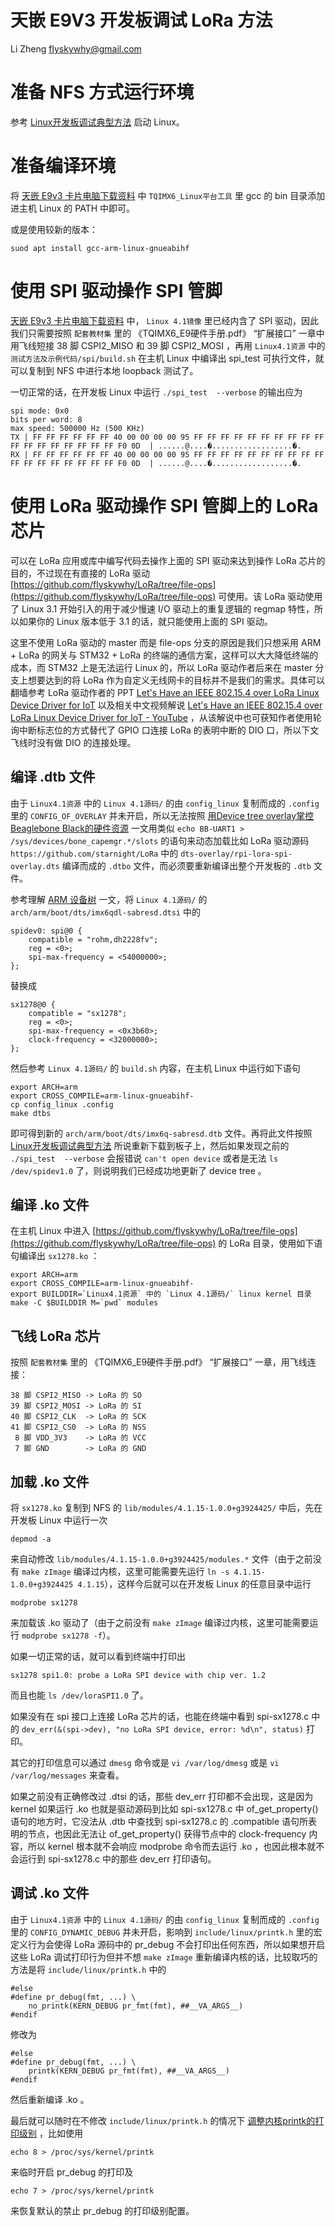 # 天嵌 E9V3 开发板调试 LoRa 方法

Li Zheng <flyskywhy@gmail.com>

# 准备 NFS 方式运行环境
参考 [Linux开发板调试典型方法](Linux开发板调试典型方法.md) 启动 Linux。

# 准备编译环境
将 [天嵌 E9v3 卡片电脑下载资料](http://www.embedsky.com/index.php?g=home&m=download&a=show&id=7) 中 `TQIMX6_Linux平台工具` 里 gcc 的 bin 目录添加进主机 Linux 的 PATH 中即可。

或是使用较新的版本：

    suod apt install gcc-arm-linux-gnueabihf

# 使用 SPI 驱动操作 SPI 管脚
[天嵌 E9v3 卡片电脑下载资料](http://www.embedsky.com/index.php?g=home&m=download&a=show&id=7) 中， `Linux 4.1镜像` 里已经内含了 SPI 驱动，因此我们只需要按照 `配套教材集` 里的 《TQIMX6_E9硬件手册.pdf》 “扩展接口” 一章中用飞线短接 38 脚 CSPI2_MISO 和 39 脚 CSPI2_MOSI ，再用 `Linux4.1资源` 中的 `测试方法及示例代码/spi/build.sh` 在主机 Linux 中编译出 spi_test 可执行文件，就可以复制到 NFS 中进行本地 loopback 测试了。

一切正常的话，在开发板 Linux 中运行 `./spi_test  --verbose` 的输出应为
```
spi mode: 0x0
bits per word: 8
max speed: 500000 Hz (500 KHz)
TX | FF FF FF FF FF FF 40 00 00 00 00 95 FF FF FF FF FF FF FF FF FF FF FF FF FF FF FF FF FF FF F0 0D  | ......@....�..................�.
RX | FF FF FF FF FF FF 40 00 00 00 00 95 FF FF FF FF FF FF FF FF FF FF FF FF FF FF FF FF FF FF F0 0D  | ......@....�..................�.
```

# 使用 LoRa 驱动操作 SPI 管脚上的 LoRa 芯片
可以在 LoRa 应用或库中编写代码去操作上面的 SPI 驱动来达到操作 LoRa 芯片的目的，不过现在有直接的 LoRa 驱动 [https://github.com/flyskywhy/LoRa/tree/file-ops](https://github.com/flyskywhy/LoRa/tree/file-ops) 可使用。该 LoRa 驱动使用了 Linux 3.1 开始引入的用于减少慢速 I/O 驱动上的重复逻辑的 regmap 特性，所以如果你的 Linux 版本低于 3.1 的话，就只能使用上面的 SPI 驱动。

这里不使用 LoRa 驱动的 master 而是 file-ops 分支的原因是我们只想采用 ARM + LoRa 的网关与 STM32 + LoRa 的终端的通信方案，这样可以大大降低终端的成本，而 STM32 上是无法运行 Linux 的，所以 LoRa 驱动作者后来在 master 分支上想要达到的将 LoRa 作为自定义无线网卡的目标并不是我们的需求。具体可以翻墙参考 LoRa 驱动作者的 PPT [Let's Have an IEEE 802.15.4 over LoRa Linux Device Driver for IoT](https://www.slideshare.net/chienhungpan/lets-have-an-ieee-802154-over-lora-linux-device-driver-for-iot) 以及相关中文视频解说 [Let's Have an IEEE 802.15.4 over LoRa Linux Device Driver for IoT - YouTube](https://www.youtube.com/watch?v=_lGN-LDyl2I) ，从该解说中也可获知作者使用轮询中断标志位的方式替代了 GPIO 口连接 LoRa 的表明中断的 DIO 口，所以下文飞线时没有做 DIO 的连接处理。

## 编译 .dtb 文件
由于 `Linux4.1资源` 中的 `Linux 4.1源码/` 的由 `config_linux` 复制而成的 `.config` 里的 `CONFIG_OF_OVERLAY` 并未开启，所以无法按照 [用Device tree overlay掌控Beaglebone Black的硬件资源](https://techfantastic.wordpress.com/2013/11/15/beaglebone-black-device-tree-overlay/) 一文用类似 `echo BB-UART1 > /sys/devices/bone_capemgr.*/slots` 的语句来动态加载比如 LoRa 驱动源码 `https://github.com/starnight/LoRa` 中的 `dts-overlay/rpi-lora-spi-overlay.dts` 编译而成的 `.dtbo` 文件，而必须要重新编译出整个开发板的 `.dtb` 文件。

参考理解 [ARM 设备树](https://blog.csdn.net/21cnbao/article/details/8457546) 一文，将 `Linux 4.1源码/` 的 `arch/arm/boot/dts/imx6qdl-sabresd.dtsi` 中的
```
spidev0: spi@0 {
    compatible = "rohm,dh2228fv";
    reg = <0>;
    spi-max-frequency = <54000000>;
};
```
替换成
```
sx1278@0 {
    compatible = "sx1278";
    reg = <0>;
    spi-max-frequency = <0x3b60>;
    clock-frequency = <32000000>;
};
```
然后参考 `Linux 4.1源码/` 的 `build.sh` 内容，在主机 Linux 中运行如下语句
```
export ARCH=arm
export CROSS_COMPILE=arm-linux-gnueabihf-
cp config_linux .config
make dtbs
```
即可得到新的 `arch/arm/boot/dts/imx6q-sabresd.dtb` 文件。再将此文件按照 [Linux开发板调试典型方法](Linux开发板调试典型方法.md) 所说重新下载到板子上，然后如果发现之前的 `./spi_test  --verbose` 会报错说 `can't open device` 或者是无法 `ls /dev/spidev1.0` 了，则说明我们已经成功地更新了 device tree 。

## 编译 .ko 文件
在主机 Linux 中进入 [https://github.com/flyskywhy/LoRa/tree/file-ops](https://github.com/flyskywhy/LoRa/tree/file-ops) 的 LoRa 目录，使用如下语句编译出 `sx1278.ko` ：
```
export ARCH=arm
export CROSS_COMPILE=arm-linux-gnueabihf-
export BUILDDIR=`Linux4.1资源` 中的 `Linux 4.1源码/` linux kernel 目录
make -C $BUILDDIR M=`pwd` modules
```
## 飞线 LoRa 芯片
按照 `配套教材集` 里的 《TQIMX6_E9硬件手册.pdf》 “扩展接口” 一章，用飞线连接：
```
38 脚 CSPI2_MISO -> LoRa 的 SO
39 脚 CSPI2_MOSI -> LoRa 的 SI
40 脚 CSPI2_CLK  -> LoRa 的 SCK
41 脚 CSPI2_CS0  -> LoRa 的 NSS
 8 脚 VDD_3V3    -> LoRa 的 VCC
 7 脚 GND        -> LoRa 的 GND
```
## 加载 .ko 文件
将 `sx1278.ko` 复制到 NFS 的 `lib/modules/4.1.15-1.0.0+g3924425/` 中后，先在开发板 Linux 中运行一次

    depmod -a

来自动修改 `lib/modules/4.1.15-1.0.0+g3924425/modules.*` 文件（由于之前没有 `make zImage` 编译过内核，这里可能需要先运行 `ln -s 4.1.15-1.0.0+g3924425 4.1.15`），这样今后就可以在开发板 Linux 的任意目录中运行

    modprobe sx1278

来加载该 .ko 驱动了（由于之前没有 `make zImage` 编译过内核，这里可能需要运行 `modprobe sx1278 -f`）。

如果一切正常的话，就可以看到终端中打印出

    sx1278 spi1.0: probe a LoRa SPI device with chip ver. 1.2

而且也能 `ls /dev/loraSPI1.0` 了。

如果没有在 spi 接口上连接 LoRa 芯片的话，也能在终端中看到 spi-sx1278.c 中的 `dev_err(&(spi->dev), "no LoRa SPI device, error: %d\n", status)` 打印。

其它的打印信息可以通过 `dmesg` 命令或是 `vi /var/log/dmesg` 或是 `vi /var/log/messages` 来查看。

如果之前没有正确修改过 .dtsi 的话，那些 dev_err 打印都不会出现，这是因为 kernel 如果运行 .ko 也就是驱动源码到比如 spi-sx1278.c 中 of_get_property() 语句的地方时，它没法从 .dtb 中查找到 spi-sx1278.c 的 .compatible 语句所表明的节点，也因此无法让 of_get_property() 获得节点中的 clock-frequency 内容，所以 kernel 根本就不会响应 modprobe 命令而去运行 .ko ，也因此根本就不会运行到 spi-sx1278.c 中的那些 dev_err 打印语句。

## 调试 .ko 文件
由于 `Linux4.1资源` 中的 `Linux 4.1源码/` 的由 `config_linux` 复制而成的 `.config` 里的 `CONFIG_DYNAMIC_DEBUG` 并未开启，影响到 `include/linux/printk.h` 里的宏定义行为会使得 LoRa 源码中的 pr_debug 不会打印出任何东西，所以如果想开启这些 LoRa 调试打印行为但并不想 `make zImage` 重新编译内核的话，比较取巧的方法是将 `include/linux/printk.h` 中的
```
#else
#define pr_debug(fmt, ...) \
	no_printk(KERN_DEBUG pr_fmt(fmt), ##__VA_ARGS__)
#endif
```
修改为
```
#else
#define pr_debug(fmt, ...) \
	printk(KERN_DEBUG pr_fmt(fmt), ##__VA_ARGS__)
#endif
```
然后重新编译 .ko 。

最后就可以随时在不修改 `include/linux/printk.h` 的情况下 [调整内核printk的打印级别](https://blog.csdn.net/tonywgx/article/details/17504001) ，比如使用

    echo 8 > /proc/sys/kernel/printk

来临时开启 pr_debug 的打印及

    echo 7 > /proc/sys/kernel/printk

来恢复默认的禁止 pr_debug 的打印级别配置。
